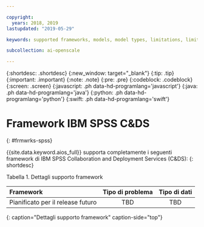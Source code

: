 ```yaml
---

copyright:
  years: 2018, 2019
lastupdated: "2019-05-29"

keywords: supported frameworks, models, model types, limitations, limits, spss, c&ds

subcollection: ai-openscale

---
```


{:shortdesc: .shortdesc}
{:new_window: target="_blank"}
{:tip: .tip}
{:important: .important}
{:note: .note}
{:pre: .pre}
{:codeblock: .codeblock}
{:screen: .screen}
{:javascript: .ph data-hd-programlang='javascript'}
{:java: .ph data-hd-programlang='java'}
{:python: .ph data-hd-programlang='python'}
{:swift: .ph data-hd-programlang='swift'}

# Framework IBM SPSS C&DS
{: #frmwrks-spss}

{{site.data.keyword.aios_full}} supporta completamente i seguenti framework di IBM SPSS Collaboration and Deployment Services (C&DS):
{: shortdesc}


Tabella 1. Dettagli supporto framework

| Framework | Tipo di problema | Tipo di dati |
|:---|:---:|:---:|
| Pianificato per il release futuro | TBD | TBD |
{: caption="Dettagli supporto framework" caption-side="top"}



